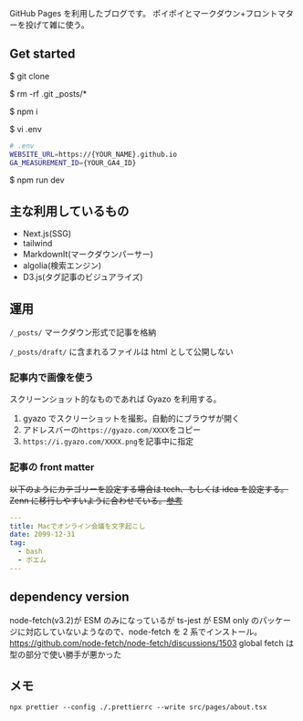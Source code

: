 GitHub Pages を利用したブログです。
ポイポイとマークダウン+フロントマターを投げて雑に使う。

## Get started

$ git clone

$ rm -rf .git \_posts/\*

$ npm i

$ vi .env

```bash
# .env
WEBSITE_URL=https://{YOUR_NAME}.github.io
GA_MEASUREMENT_ID={YOUR_GA4_ID}
```

$ npm run dev

## 主な利用しているもの

- Next.js(SSG)
- tailwind
- MarkdownIt(マークダウンパーサー)
- algolia(検索エンジン)
- D3.js(タグ記事のビジュアライズ)

## 運用

`/_posts/` マークダウン形式で記事を格納

`/_posts/draft/` に含まれるファイルは html として公開しない

### 記事内で画像を使う

スクリーンショット的なものであれば Gyazo を利用する。

1. gyazo でスクリーショットを撮影。自動的にブラウザが開く
2. アドレスバーの`https://gyazo.com/XXXX`をコピー
3. `https://i.gyazo.com/XXXX.png`を記事中に指定

### 記事の front matter

~~以下のようにカテゴリーを設定する場合は tech、もしくは idea を設定する。~~
~~Zenn に移行しやすいように合わせている。[参考](https://zenn.dev/tech-or-idea)~~

```yml
---
title: Macでオンライン会議を文字起こし
date: 2099-12-31
tag:
  - bash
  - ポエム
---
```

## dependency version

node-fetch(v3.2)が ESM のみになっているが ts-jest が ESM only のパッケージに対応していないようなので、node-fetch を 2 系でインストール。
https://github.com/node-fetch/node-fetch/discussions/1503
global fetch は型の部分で使い勝手が悪かった

## メモ

`npx prettier --config ./.prettierrc --write src/pages/about.tsx`
